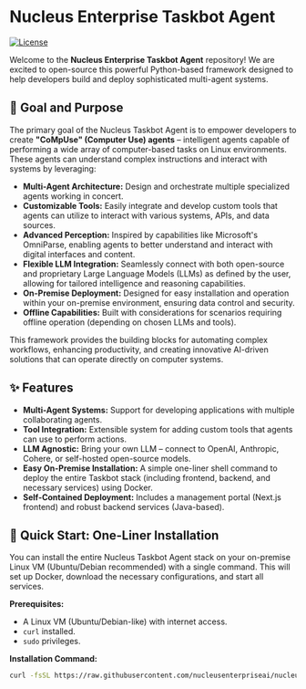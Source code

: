 # Nucleus Enterprise Taskbot Agent

[![License](https://img.shields.io/badge/License-Apache_2.0-blue.svg)](https://opensource.org/licenses/Apache-2.0)
<!-- Add other relevant badges: build status, version, etc. -->
<!-- e.g., [![GitHub version](https://badge.fury.io/gh/nucleusenterpriseai%2Fnucleus-taskbot-agent.svg)](https://badge.fury.io/gh/nucleusenterpriseai%2Fnucleus-taskbot-agent) -->

Welcome to the **Nucleus Enterprise Taskbot Agent** repository! We are excited to open-source this powerful Python-based framework designed to help developers build and deploy sophisticated multi-agent systems.

## 🎯 Goal and Purpose

The primary goal of the Nucleus Taskbot Agent is to empower developers to create **"CoMpUse" (Computer Use) agents** – intelligent agents capable of performing a wide array of computer-based tasks on Linux environments. These agents can understand complex instructions and interact with systems by leveraging:

*   **Multi-Agent Architecture:** Design and orchestrate multiple specialized agents working in concert.
*   **Customizable Tools:** Easily integrate and develop custom tools that agents can utilize to interact with various systems, APIs, and data sources.
*   **Advanced Perception:** Inspired by capabilities like Microsoft's OmniParse, enabling agents to better understand and interact with digital interfaces and content.
*   **Flexible LLM Integration:** Seamlessly connect with both open-source and proprietary Large Language Models (LLMs) as defined by the user, allowing for tailored intelligence and reasoning capabilities.
*   **On-Premise Deployment:** Designed for easy installation and operation within your on-premise environment, ensuring data control and security.
*   **Offline Capabilities:** Built with considerations for scenarios requiring offline operation (depending on chosen LLMs and tools).

This framework provides the building blocks for automating complex workflows, enhancing productivity, and creating innovative AI-driven solutions that can operate directly on computer systems.

## ✨ Features

*   **Multi-Agent Systems:** Support for developing applications with multiple collaborating agents.
*   **Tool Integration:** Extensible system for adding custom tools that agents can use to perform actions.
*   **LLM Agnostic:** Bring your own LLM – connect to OpenAI, Anthropic, Cohere, or self-hosted open-source models.
*   **Easy On-Premise Installation:** A simple one-liner shell command to deploy the entire Taskbot stack (including frontend, backend, and necessary services) using Docker.
*   **Self-Contained Deployment:** Includes a management portal (Next.js frontend) and robust backend services (Java-based).


## 🚀 Quick Start: One-Liner Installation

You can install the entire Nucleus Taskbot Agent stack on your on-premise Linux VM (Ubuntu/Debian recommended) with a single command. This will set up Docker, download the necessary configurations, and start all services.

**Prerequisites:**
*   A Linux VM (Ubuntu/Debian-like) with internet access.
*   `curl` installed.
*   `sudo` privileges.

**Installation Command:**

```bash
curl -fsSL https://raw.githubusercontent.com/nucleusenterpriseai/nucleus-taskbot-agent/main/install_taskbot.sh -o install_taskbot.sh && chmod +x install_taskbot.sh && sudo ./install_taskbot.sh
```